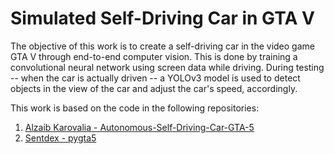 # Simulated Self-Driving Car in GTA V

The objective of this work is to create a self-driving car in the video game GTA V through end-to-end computer vision.  This is done by training a convolutional neural network using screen data while driving.  During testing -- when the car is actually driven -- a YOLOv3 model is used to detect objects in the view of the car and adjust the car's speed, accordingly.

This work is based on the code in the following repositories:
1. [Alzaib Karovalia - Autonomous-Self-Driving-Car-GTA-5](https://github.com/Alzaib/Autonomous-Self-Driving-Car-GTA-5)
2. [Sentdex - pygta5](https://github.com/Sentdex/pygta5)
